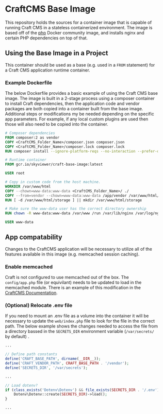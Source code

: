# CraftCMS Base Image #

This repository holds the sources for a container image that is capable of running Craft CMS in
a stateless containerized environment. The image is based off of the [php](https://hub.docker.com/_/php)
Docker community image, and installs nginx and certain PHP dependencies on top of that.

## Using the Base Image in a Project ##

This container should be used as a base (e.g. used in a `FROM` statement) for a Craft CMS application runtime container.

### Example Dockerfile ###

The below Dockerfile provides a basic example of using the Craft CMS base image. The image is
built in a 2-stage process using a composer container to install Craft dependencies, then the
application code and vendor packages are both copied into a container built from the base image. Additional steps or modifications my be needed depending on the specific app parameters. For example, if any local custom plugins are used then those will also need to be copied into the container.

```Dockerfile
# Composer dependencies
FROM composer:2 as vendor
COPY <CraftCMS_Folder_Name>/composer.json composer.json
COPY <CraftCMS_Folder_Name>/composer.lock composer.lock
RUN composer install --ignore-platform-reqs --no-interaction --prefer-dist

# Runtime container
FROM gcr.io/skyviewer/craft-base-image:latest

USER root 

# Copy in custom code from the host machine.
WORKDIR /var/www/html
COPY --chown=www-data:www-data <CraftCMS_Folder_Name>/ ./
COPY --from=vendor --chown=www-data:www-data /app/vendor /var/www/html/vendor
RUN [ -d /var/www/html/storage ] || mkdir /var/www/html/storage

# Make sure the www-data user has the correct directory ownership
RUN chown -R www-data:www-data /var/www /run /var/lib/nginx /var/log/nginx

USER www-data
```

## App compatability ##

Changes to the CraftCMS application will be necessary to utilize all of the
features available in this image (e.g. memcached session caching).

### Enable memcached ###

Craft is not configured to use memcached out of the box. The `config/app.php` file (or equivilant) needs to be updated to load in the memcached module. There is an example of this modification in the [CraftCMS Documentation](https://craftcms.com/docs/3.x/config/#memcached-example).

### (Optional) Relocate .env file ###

If you need to mount an .env file as a volume into the container it will
be necessary to update the `web/index.php` file to look for the file in the
correct path. The below example shows the changes needed to access the file
from a directory bassed in the `SECRETS_DIR` environment variable (`/var/secrets/` by default)  .

```php
...

// Define path constants
define('CRAFT_BASE_PATH', dirname(__DIR__));
define('CRAFT_VENDOR_PATH', CRAFT_BASE_PATH . '/vendor');
define('SECRETS_DIR', '/var/secrets');

...

// Load dotenv?
if (class_exists('Dotenv\Dotenv') && file_exists(SECRETS_DIR . '/.env')) {
    Dotenv\Dotenv::create(SECRETS_DIR)->load();
}

...
```
